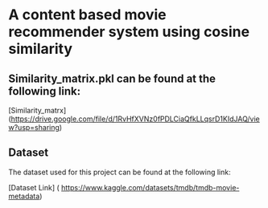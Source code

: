 # A content based movie recommender system using cosine similarity


## Similarity_matrix.pkl can be found at the following link:
[Similarity_matrx] (https://drive.google.com/file/d/1RvHfXVNz0fPDLCiaQfkLLqsrD1KIdJAQ/view?usp=sharing)
## Dataset

The dataset used for this project can be found at the following link:

[Dataset Link] (
https://www.kaggle.com/datasets/tmdb/tmdb-movie-metadata)



